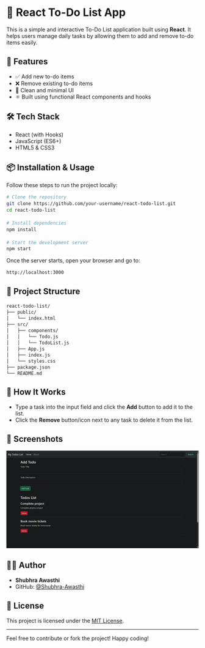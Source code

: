 # 📝 React To-Do List App

This is a simple and interactive To-Do List application built using **React**. It helps users manage daily tasks by allowing them to add and remove to-do items easily.

## 🚀 Features

- ✅ Add new to-do items
- ❌ Remove existing to-do items
- 🎯 Clean and minimal UI
- ⚛️ Built using functional React components and hooks

## 🛠️ Tech Stack

- React (with Hooks)
- JavaScript (ES6+)
- HTML5 & CSS3

## 📦 Installation & Usage

Follow these steps to run the project locally:

```bash
# Clone the repository
git clone https://github.com/your-username/react-todo-list.git
cd react-todo-list

# Install dependencies
npm install

# Start the development server
npm start
```

Once the server starts, open your browser and go to:

```
http://localhost:3000
```

## 📁 Project Structure

```
react-todo-list/
├── public/
│   └── index.html
├── src/
│   ├── components/
│   │   └── Todo.js
│   │   └── TodoList.js
│   ├── App.js
│   ├── index.js
│   └── styles.css
├── package.json
└── README.md
```

## 🧱 How It Works

- Type a task into the input field and click the **Add** button to add it to the list.
- Click the **Remove** button/icon next to any task to delete it from the list.

## 📸 Screenshots

![App Screenshot](assets/image.png)

## 👨‍💻 Author

- **Shubhra Awasthi**
- GitHub: [@Shubhra-Awasthi](https://github.com/Shubhra-Awasthi)

## 📄 License

This project is licensed under the [MIT License](LICENSE).

---

Feel free to contribute or fork the project! Happy coding!
